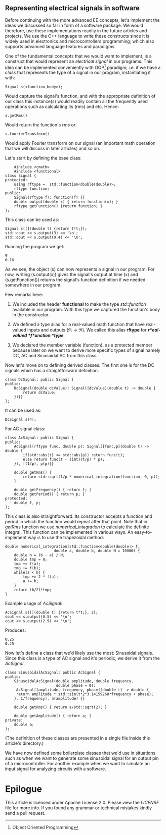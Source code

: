 <a id="representing-electrical-signals-in-software"></a>

## Representing electrical signals in software

Before continuing with the more advanced EE concepts, let's implement
the ideas we discussed so far in form of a software package. We would
therefore, use these implementations readily in the future articles and
projects. We use the C++ language to write these constructs
since it is widely used in electronics and microcontrollers programming; which also supports advanced language features and paradigms.

One of the fundamental concepts that we would want to implement, is a
construct that would represent an *electrical signal* in our programs.
This idea can be implemented conveniently with OOP[^1] paradigm; i.e.
if we have a *class* that represents the type of a signal in our
program, instantiating it with:

    Signal s(<function_body>);

Would capture the signal's function, and with the appropriate definition
of our class this instance\(s\) would readily contain all the frequently
used operations such as calculating its \(rms\) and etc. Hence:

    s.getRms()

Would return the function's *rms* or:

    s.fourierTransform()

Would apply Fourier transform on our signal (an important math operation
that we will discuss in later articles) and so on.

Let's start by defining the base class:

        #include <cmath>
        #include <functional>
    class Signal {
    protected:
        using rftype =  std::function<double(double)>;
        rftype function;
    public:
        Signal(rftype f): function(f) {}
        double output(double x) { return function(x); }
        rftype getFunction() {return function; }
    };

This class can be used as:

    Signal s([](double t) {return t*t;});
    std::cout << s.output(3) << '\n';
    std::cout << s.output(0.4) << '\n';

Running the program we get:

    9
    0.16

As we see, the object \(s\) can now represents a signal in our program.
For now, writing \(s.output(x)\) gives the signal's output at time \(x\) and
\(s.getFunction()\) returns the signal's function definition if we needed
somewhere in our program.

Few remarks here:

1.  We included the header **functional** to make the type *std::function*
available in our program. With this type we captured the function's body
in the constructor.

2.  We defined a type alias for a real-valued math function that have
real-valued inputs and outputs ($\Re\rightarrow\Re$). We called this
alias **rftype** for ***r\*eal-valued \*f\*unction \*type**.*

3.  We declared the member variable \(function\), as a protected member
because later on we want to derive more specific types of signal namely
DC, AC and Sinusoidal AC from this class.

Now let's move on to defining derived classes. The first one is for the
DC signals which has a straightforward definition.

    class DcSignal: public Signal {
    public:
        DcSignal(double dcValue): Signal([dcValue](double t) -> double {
            return dcValue;
        }){}
    };

It can be used as:

    DcSignal s(4);

For AC signal class:

    class AcSignal: public Signal {
    public:
        AcSignal(rftype func, double p): Signal([func,p](double t) -> double {
            if(std::abs(t) <= std::abs(p)) return func(t);
            else return func(t - (int)(t/p) * p);
        }), f(1/p), p(p){}

        double getRms() {
            return std::sqrt(1/p * numerical_integration(function, 0, p));
        }

        double getFrequency() { return f; }
        double getPeriod() { return p; }
    protected:
        double f, p;
    };

This class is also straightforward. Its constructor accepts a function
and period in which the function would repeat after that point. Note
that in *getRms* function we use *numerical_integration* to calculate the definite integral.
This function can be implemented in various ways.
An easy-to-implement way is to use the trapezoidal method:

    double numerical_integration(std::function<double(double)> f,
                          double a, double b, double N = 10000) {
        double h = (b - a) / N;
        double tmp = 0;
        tmp += f(a);
        tmp += f(b);
        while(a < b) {
            tmp += 2 * f(a);
            a += h;
        }
        return (h/2)*tmp;
    }

Example usage of *AcSignal*:

    AcSignal s([](double t) {return t*t;}, 2);
    cout << s.output(0.5) << '\n';
    cout << s.output(2.5) << '\n';

Produces:

    0.25
    0.25

Now let's define a class that we'd likely use the most: Sinusoidal
signals. Since this class is a type of AC signal and it's periodic, we
derive it from the *AcSignal*.

    class SinusoidalAcSignal: public AcSignal {
    public:
        SinusoidalAcSignal(double amplitude, double frequency,
                           double phase = 0):
         AcSignal([amplitude, frequency, phase](double t) -> double {
         return amplitude * std::sin(t*2*3.14159268*frequency + phase);
        }, 1/frequency), a(amplitude) {}

        double getRms() { return a/std::sqrt(2); }

        double getAmplitude() { return a; }
    private:
        double a;
    };

(The definition of these classes are presented in a single file inside
this article's directory.)

We have now defined some boilerplate classes that we'd use in situations
such as when we want to generate some sinusoidal signal for an output
pin of a microcontroller. For another example when we want to simulate
an input signal for analyzing circuits with a software.


<a id="whats-next"></a>

[^1]: Object Oriented Programming

# Epilogue
This article is licensed under Apache License 2.0.
Please view the *LICENSE* file for more info.
If you found any grammar or technical mistakes kindly send a pull request.
